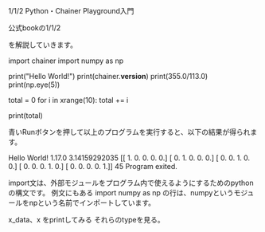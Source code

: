 1/1/2 Python・Chainer Playground入門


公式bookの1/1/2


を解説していきます。


import chainer
import numpy as np


print("Hello World!")
print(chainer.__version__)
print(355.0/113.0)
print(np.eye(5))


total = 0
for i in xrange(10):
    total += i


print(total)


青いRunボタンを押して以上のプログラムを実行すると、以下の結果が得られます。


Hello World!
1.17.0
3.14159292035
[[ 1.  0.  0.  0.  0.]
[ 0.  1.  0.  0.  0.]
[ 0.  0.  1.  0.  0.]
[ 0.  0.  0.  1.  0.]
[ 0.  0.  0.  0.  1.]]
45
Program exited.


import文は、外部モジュールをプログラム内で使えるようにするためのpythonの構文です。
例文にもある
import numpy as np
の行は、numpyというモジュールをnpという名前でインポートしています。








x_data、x をprintしてみる
それらのtypeを見る。


